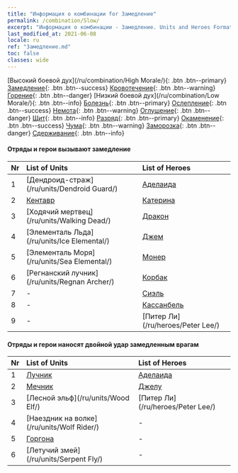 ```yaml
---
title: "Информация о комбинации for Замедление"
permalink: /combination/Slow/
excerpt: "Информация о комбинации - Замедление. Units and Heroes Formation."
last_modified_at: 2021-06-08
locale: ru
ref: "Замедление.md"
toc: false
classes: wide
---
```


  [Высокий боевой дух](/ru/combination/High Morale/){: .btn .btn--primary} [Замедление](/ru/combination/Slow/){: .btn .btn--success} [Кровотечение](/ru/combination/Bleeding/){: .btn .btn--warning} [Горение](/ru/combination/Burning/){: .btn .btn--danger} [Низкий боевой дух](/ru/combination/Low Morale/){: .btn .btn--info} [Болезнь](/ru/combination/Disease/){: .btn .btn--primary} [Ослепление](/ru/combination/Blind/){: .btn .btn--success} [Немота](/ru/combination/Silence/){: .btn .btn--warning} [Оглушение](/ru/combination/Stun/){: .btn .btn--danger} [Щит](/ru/combination/Shield/){: .btn .btn--info} [Разряд](/ru/combination/Static/){: .btn .btn--primary} [Окаменение](/ru/combination/Petrify/){: .btn .btn--success} [Чума](/ru/combination/Plague/){: .btn .btn--warning} [Заморозка](/ru/combination/Freeze/){: .btn .btn--danger} [Сдерживание](/ru/combination/Deterrence/){: .btn .btn--info} 


#### Отряды и герои вызывают замедление

  | Nr |  List of Units  | List of Heroes | 
  |:---|:----------------|:---------------| 
  | 1 | [Дендроид-страж](/ru/units/Dendroid Guard/) | [Аделаида](/ru/heroes/Adelaide/) |
  | 2 | [Кентавр](/ru/units/Centaur/) | [Катерина](/ru/heroes/Catherine/) |
  | 3 | [Ходячий мертвец](/ru/units/Walking Dead/) | [Дракон](/ru/heroes/Dracon/) |
  | 4 | [Элементаль Льда](/ru/units/Ice Elemental/) | [Джем](/ru/heroes/Gem/) |
  | 5 | [Элементаль Моря](/ru/units/Sea Elemental/) | [Монер](/ru/heroes/Monere/) |
  | 6 | [Регнанский лучник](/ru/units/Regnan Archer/) | [Корбак](/ru/heroes/Korbac/) |
  | 7 | - | [Сиэль](/ru/heroes/Ciele/) |
  | 8 | - | [Кассанбель](/ru/heroes/Cassanbel/) |
  | 9 | - | [Питер Ли](/ru/heroes/Peter Lee/) |


#### Отряды и герои наносят двойной удар замедленным врагам

  | Nr |  List of Units  | List of Heroes | 
  |:---|:----------------|:---------------| 
  | 1 | [Лучник](/ru/units/Marksman/) | [Аделаида](/ru/heroes/Adelaide/) |
  | 2 | [Мечник](/ru/units/Swordsman/) | [Джелу](/ru/heroes/Gelu/) |
  | 3 | [Лесной эльф](/ru/units/Wood Elf/) | [Питер Ли](/ru/heroes/Peter Lee/) |
  | 4 | [Наездник на волке](/ru/units/Wolf Rider/) | - |
  | 5 | [Горгона](/ru/units/Gorgon/) | - |
  | 6 | [Летучий змей](/ru/units/Serpent Fly/) | - |
